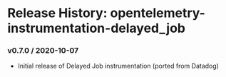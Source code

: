 # Release History: opentelemetry-instrumentation-delayed_job

### v0.7.0 / 2020-10-07

* Initial release of Delayed Job instrumentation (ported from Datadog)
